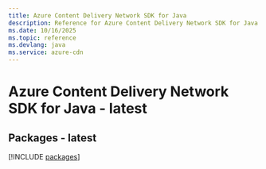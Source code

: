 ```yaml
---
title: Azure Content Delivery Network SDK for Java
description: Reference for Azure Content Delivery Network SDK for Java
ms.date: 10/16/2025
ms.topic: reference
ms.devlang: java
ms.service: azure-cdn
---
```

# Azure Content Delivery Network SDK for Java - latest
## Packages - latest
[!INCLUDE [packages](content-delivery-network-index.md)]